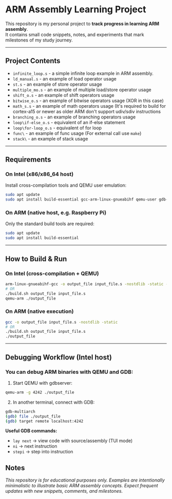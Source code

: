 # ARM Assembly Learning Project

This repository is my personal project to **track progress in learning ARM assembly**.  
It contains small code snippets, notes, and experiments that mark milestones of my study journey.

---

## Project Contents
- `infinite_loop.s` - a simple infinite loop example in ARM assembly.
- `ld_manual.s` - an example of load operator usage
- `st.s` - an example of store operator usage
- `multiple_mo.s` - an example of multiple load/store operator usage
- `shift_o.s` - an example of shift operators usage
- `bitwise_o.s` - an example of bitwise operators usage (XOR in this case)
- `math_s.s` - an example of math operators usage (It's required to build for cortex-a15 or newer as older ARM don't support udiv/sdiv instructions
- `branching_o.s` - an example of branching operators usage
- `loop\if-else_o.s` - equivalent of an if-else statement
- `loop\for-loop_o.s` - equivalent of for loop
- `func\` - an example of func usage (For external call use `make`)
- `stack\` - an example of stack usage
---

## Requirements

### On Intel (x86/x86_64 host)
Install cross-compilation tools and QEMU user emulation:
```bash
sudo apt update
sudo apt install build-essential gcc-arm-linux-gnueabihf qemu-user gdb-multiarch
```

### On ARM (native host, e.g. Raspberry Pi)

Only the standard build tools are required:
```bash
sudo apt update
sudo apt install build-essential
```

---

## How to Build & Run
### On Intel (cross-compilation + QEMU)
```bash
arm-linux-gnueabihf-gcc -o output_file input_file.s -nostdlib -static -mcpu=cortex-a15
# OR
./build.sh output_file input_file.s
qemu-arm ./output_file
```

### On ARM (native execution)
```bash
gcc -o output_file input_file.s -nostdlib -static
# OR
./build.sh output_file input_file.s
./output_file
```

---

## Debugging Workflow (Intel host)

### You can debug ARM binaries with QEMU and GDB:

1) Start QEMU with gdbserver:
```bash
qemu-arm -g 4242 ./output_file
```

2) In another terminal, connect with GDB:
```bash
gdb-multiarch
(gdb) file ./output_file
(gdb) target remote localhost:4242
```

**Useful GDB commands:**
* `lay next` → view code with source/assembly (TUI mode)
* `ni` → next instruction
* `stepi` → step into instruction

## Notes

_This repository is for educational purposes only._
_Examples are intentionally minimalistic to illustrate basic ARM assembly concepts._
_Expect frequent updates with new snippets, comments, and milestones._
